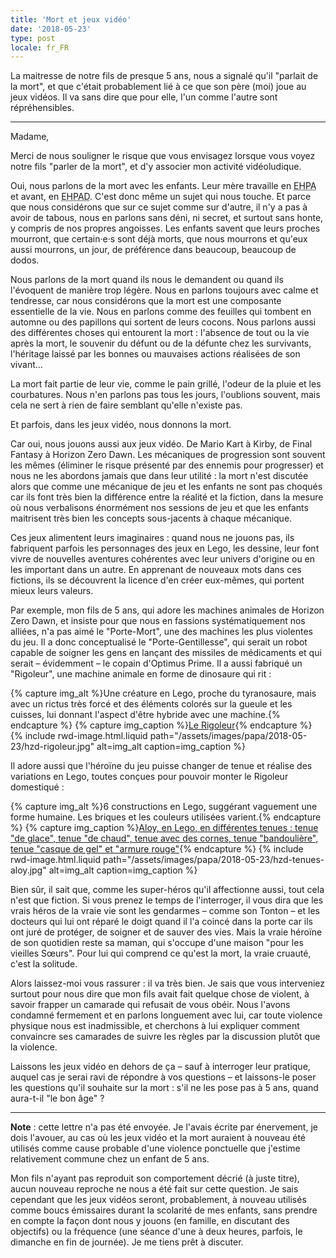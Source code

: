 ```yaml
---
title: 'Mort et jeux vidéo'
date: '2018-05-23'
type: post
locale: fr_FR
---
```


La maitresse de notre fils de presque 5 ans, nous a signalé qu'il "parlait de la mort", et que c'était probablement lié à ce que son père (moi) joue au jeux vidéos. Il va sans dire que pour elle, l'un comme l'autre sont répréhensibles.

<!-- more -->

***

Madame,

Merci de nous souligner le risque que vous envisagez lorsque vous voyez notre fils "parler de la mort", et d'y associer mon activité vidéoludique.

Oui, nous parlons de la mort avec les enfants. Leur mère travaille en <abbr title="Établissement d'hébergement pour personnes âgées">EHPA</abbr> et avant, en <abbr title="Établissement d'hébergement pour personnes âgées dépendantes">EHPAD</abbr>. C'est donc même un sujet qui nous touche. Et parce que nous considérons que sur ce sujet comme sur d'autre, il n'y a pas à avoir de tabous, nous en parlons sans déni, ni secret, et surtout sans honte, y compris de nos propres angoisses. Les enfants savent que leurs proches mourront, que certain·e·s sont déjà morts, que nous mourrons et qu'eux aussi mourrons, un jour, de préférence dans beaucoup, beaucoup de dodos.

Nous parlons de la mort quand ils nous le demandent ou quand ils l'évoquent de manière trop légère. Nous en parlons toujours avec calme et tendresse, car nous considérons que la mort est une composante essentielle de la vie. Nous en parlons comme des feuilles qui tombent en automne ou des papillons qui sortent de leurs cocons. Nous parlons aussi des différentes choses qui entourent la mort : l'absence de tout ou la vie après la mort, le souvenir du défunt ou de la défunte chez les survivants, l'héritage laissé par les bonnes ou mauvaises actions réalisées de son vivant…

La mort fait partie de leur vie, comme le pain grillé, l'odeur de la pluie et les courbatures. Nous n'en parlons pas tous les jours, l'oublions souvent, mais cela ne sert à rien de faire semblant qu'elle n'existe pas.

Et parfois, dans les jeux vidéo, nous donnons la mort.

Car oui, nous jouons aussi aux jeux vidéo. De Mario Kart à Kirby, de Final Fantasy à Horizon Zero Dawn. Les mécaniques de progression sont souvent les mêmes (éliminer le risque présenté par des ennemis pour progresser) et nous ne les abordons jamais que dans leur utilité : la mort n'est discutée alors que comme une mécanique de jeu et les enfants ne sont pas choqués car ils font très bien la différence entre la réalité et la fiction, dans la mesure où nous verbalisons énormément nos sessions de jeu et que les enfants maitrisent très bien les concepts sous-jacents à chaque mécanique.

Ces jeux alimentent leurs imaginaires : quand nous ne jouons pas, ils fabriquent parfois les personnages des jeux en Lego, les dessine, leur font vivre de nouvelles aventures cohérentes avec leur univers d'origine ou en les important dans un autre. En apprenant de nouveaux mots dans ces fictions, ils se découvrent la licence d'en créer eux-mêmes, qui portent mieux leurs valeurs.

Par exemple, mon fils de 5 ans, qui adore les machines animales de Horizon Zero Dawn, et insiste pour que nous en fassions systématiquement nos alliées, n'a pas aimé le "Porte-Mort", une des machines les plus violentes du jeu. Il a donc conceptualisé le "Porte-Gentillesse", qui serait un robot capable de soigner les gens en lançant des missiles de médicaments et qui serait – évidemment – le copain d'Optimus Prime. Il a aussi fabriqué un "Rigoleur", une machine animale en forme de dinosaure qui rit :

{% capture img_alt %}Une créature en Lego, proche du tyranosaure, mais avec un rictus très forcé et des éléments colorés sur la gueule et les cuisses, lui donnant l'aspect d'être hybride avec une machine.{% endcapture %}
{% capture img_caption %}[Le Rigoleur](https://www.flickr.com/photos/borisschapira/42255032995/in/datetaken-public/ "Voir la photo en grand sur Flickr"){% endcapture %}
{% include rwd-image.html.liquid
path="/assets/images/papa/2018-05-23/hzd-rigoleur.jpg"
alt=img_alt
caption=img_caption
%}

Il adore aussi que l'héroïne du jeu puisse changer de tenue et réalise des variations en Lego, toutes conçues pour pouvoir monter le Rigoleur domestiqué :

{% capture img_alt %}6 constructions en Lego, suggérant vaguement une forme humaine. Les briques et les couleurs utilisées varient.{% endcapture %}
{% capture img_caption %}[Aloy, en Lego, en différentes tenues : tenue "de glace", tenue "de chaud", tenue avec des cornes, tenue "bandoulière", tenue "casque de gel" et "armure rouge"](https://www.flickr.com/photos/borisschapira/42440919944/in/datetaken-public/ "Voir la photo en grand sur Flickr"){% endcapture %}
{% include rwd-image.html.liquid
path="/assets/images/papa/2018-05-23/hzd-tenues-aloy.jpg"
alt=img_alt
caption=img_caption
%}

Bien sûr, il sait que, comme les super-héros qu'il affectionne aussi, tout cela n'est que fiction. Si vous prenez le temps de l'interroger, il vous dira que les vrais héros de la vraie vie sont les gendarmes – comme son Tonton – et les docteurs qui lui ont réparé le doigt quand il l'a coincé dans la porte car ils ont juré de protéger, de soigner et de sauver des vies. Mais la vraie héroïne de son quotidien reste sa maman, qui s'occupe d'une maison "pour les vieilles Sœurs". Pour lui qui comprend ce qu'est la mort, la vraie cruauté, c'est la solitude.

Alors laissez-moi vous rassurer : il va très bien. Je sais que vous interveniez surtout pour nous dire que mon fils avait fait quelque chose de violent, à savoir frapper un camarade qui refusait de vous obéir. Nous l'avons condamné fermement et en parlons longuement avec lui, car toute violence physique nous est inadmissible, et cherchons à lui expliquer comment convaincre ses camarades de suivre les règles par la discussion plutôt que la violence.

Laissons les jeux vidéo en dehors de ça – sauf à interroger leur pratique, auquel cas je serai ravi de répondre à vos questions – et laissons-le poser les questions qu'il souhaite sur la mort : s'il ne les pose pas à 5 ans, quand aura-t-il "le bon âge" ?

***

**Note** : cette lettre n'a pas été envoyée. Je l'avais écrite par énervement, je dois l'avouer, au cas où les jeux vidéo et la mort auraient à nouveau été utilisés comme cause probable d'une violence ponctuelle que j'estime relativement commune chez un enfant de 5 ans.

Mon fils n'ayant pas reproduit son comportement décrié (à juste titre), aucun nouveau reproche ne nous a été fait sur cette question. Je sais cependant que les jeux vidéos seront, probablement, à nouveau utilisés comme boucs émissaires durant la scolarité de mes enfants, sans prendre en compte la façon dont nous y jouons (en famille, en discutant des objectifs) ou la fréquence (une séance d'une à deux heures, parfois, le dimanche en fin de journée). Je me tiens prêt à discuter.